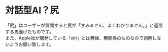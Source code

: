 # 対話型AI？尻
「尻」はユーザーが質問すると尻が「すみません、よくわかりません。」と返信する馬鹿げたものです。  
また、Apple社が開発している「siri」とは無縁、無関係のものなので誤解しないようお願い致します。
